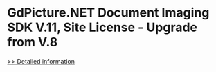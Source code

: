 # GdPicture.NET Document Imaging SDK V.11, Site License - Upgrade from V.8
[>> Detailed information](https://secure.shareit.com/shareit/product.html?productid=300651042&affiliateid=200057808)